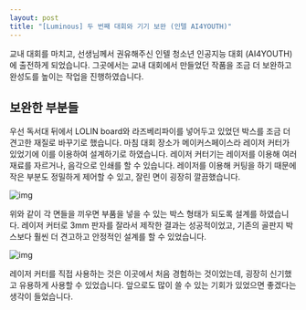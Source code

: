 ```yaml
---
layout: post
title: "[Luminous] 두 번째 대회와 기기 보완 (인텔 AI4YOUTH)"
---
```


교내 대회를 마치고, 선생님께서 권유해주신 인텔 청소년 인공지능 대회 (AI4YOUTH) 에 출전하게 되었습니다. 그곳에서는 교내 대회에서 만들었던 작품을 조금 더 보완하고 완성도를 높이는 작업을 진행하였습니다.

## 보완한 부분들

우선 독서대 뒤에서 LOLIN board와 라즈베리파이를 넣어두고 있었던 박스를 조금 더 견고한 재질로 바꾸기로 했습니다. 마침 대회 장소가 메이커스페이스라 레이저 커터가 있었기에 이를 이용하여 설계하기로 하였습니다. 레이저 커터기는 레이저를 이용해 여러 재료를 자르거나, 음각으로 인쇄를 할 수 있습니다. 레이저를 이용해 커팅을 하기 때문에 작은 부분도 정밀하게 제어할 수 있고, 잘린 면이 굉장히 깔끔했습니다.

![img](https://lh3.googleusercontent.com/0WD13obY94Qrsxcw2ls6-In4lZJWSxykVrYO67sdBY_s14aE5tZy9hI-YNJ3okYDmefozDkeEew-l098RKSLfIBRBxgHF1iNrllHNDdLLJd4zDiN9SYoiqINaBCblB_r6499Vvqp)

위와 같이 각 면들을 끼우면 부품을 넣을 수 있는 박스 형태가 되도록 설계를 하였습니다. 레이저 커터로 3mm 판자를 잘라서 제작한 결과는 성공적이었고, 기존의 골판지 박스보다 훨씬 더 견고하고 안정적인 설계를 할 수 있었습니다.

![img](https://lh4.googleusercontent.com/1r12kcbze5AjswAbaXe5ez87sE6IQITrlCGLC4aSAuM8TJqjsCEnSw8t0OLqZggBKnRSuGWAmGWObdOUbnjP2fjYANipIgHMBT-0ADuWOz3ywzdZlJWt-N9bpKkewgfkWLPMk5IS)

레이저 커터를 직접 사용하는 것은 이곳에서 처음 경험하는 것이었는데, 굉장히 신기했고 유용하게 사용할 수 있었습니다. 앞으로도 많이 쓸 수 있는 기회가 있었으면 좋겠다는 생각이 들었습니다.
